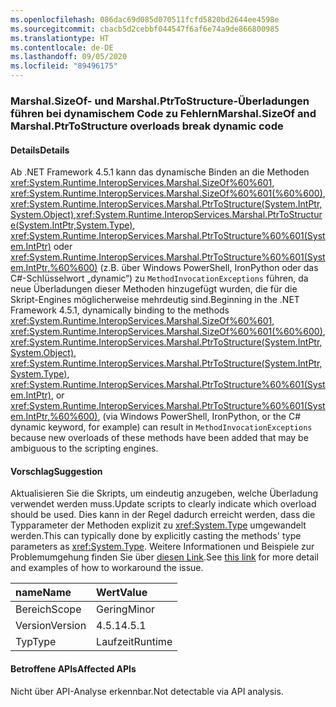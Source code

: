 ```yaml
---
ms.openlocfilehash: 086dac69d085d070511fcfd5820bd2644ee4598e
ms.sourcegitcommit: cbacb5d2cebbf044547f6af6e74a9de866800985
ms.translationtype: HT
ms.contentlocale: de-DE
ms.lasthandoff: 09/05/2020
ms.locfileid: "89496175"
---
```

### <a name="marshalsizeof-and-marshalptrtostructure-overloads-break-dynamic-code"></a><span data-ttu-id="0b400-101">Marshal.SizeOf- und Marshal.PtrToStructure-Überladungen führen bei dynamischem Code zu Fehlern</span><span class="sxs-lookup"><span data-stu-id="0b400-101">Marshal.SizeOf and Marshal.PtrToStructure overloads break dynamic code</span></span>

#### <a name="details"></a><span data-ttu-id="0b400-102">Details</span><span class="sxs-lookup"><span data-stu-id="0b400-102">Details</span></span>

<span data-ttu-id="0b400-103">Ab .NET Framework 4.5.1 kann das dynamische Binden an die Methoden <xref:System.Runtime.InteropServices.Marshal.SizeOf%60%601>, <xref:System.Runtime.InteropServices.Marshal.SizeOf%60%601(%60%600)>, <xref:System.Runtime.InteropServices.Marshal.PtrToStructure(System.IntPtr,System.Object)>,<xref:System.Runtime.InteropServices.Marshal.PtrToStructure(System.IntPtr,System.Type)>, <xref:System.Runtime.InteropServices.Marshal.PtrToStructure%60%601(System.IntPtr)> oder <xref:System.Runtime.InteropServices.Marshal.PtrToStructure%60%601(System.IntPtr,%60%600)> (z.B. über Windows PowerShell, IronPython oder das C#-Schlüsselwort „dynamic“) zu <code>MethodInvocationExceptions</code> führen, da neue Überladungen dieser Methoden hinzugefügt wurden, die für die Skript-Engines möglicherweise mehrdeutig sind.</span><span class="sxs-lookup"><span data-stu-id="0b400-103">Beginning in the .NET Framework 4.5.1, dynamically binding to the methods <xref:System.Runtime.InteropServices.Marshal.SizeOf%60%601>, <xref:System.Runtime.InteropServices.Marshal.SizeOf%60%601(%60%600)>, <xref:System.Runtime.InteropServices.Marshal.PtrToStructure(System.IntPtr,System.Object)>, <xref:System.Runtime.InteropServices.Marshal.PtrToStructure(System.IntPtr,System.Type)>, <xref:System.Runtime.InteropServices.Marshal.PtrToStructure%60%601(System.IntPtr)>, or <xref:System.Runtime.InteropServices.Marshal.PtrToStructure%60%601(System.IntPtr,%60%600)>, (via Windows PowerShell, IronPython, or the C# dynamic keyword, for example) can result in <code>MethodInvocationExceptions</code> because new overloads of these methods have been added that may be ambiguous to the scripting engines.</span></span>

#### <a name="suggestion"></a><span data-ttu-id="0b400-104">Vorschlag</span><span class="sxs-lookup"><span data-stu-id="0b400-104">Suggestion</span></span>

<span data-ttu-id="0b400-105">Aktualisieren Sie die Skripts, um eindeutig anzugeben, welche Überladung verwendet werden muss.</span><span class="sxs-lookup"><span data-stu-id="0b400-105">Update scripts to clearly indicate which overload should be used.</span></span> <span data-ttu-id="0b400-106">Dies kann in der Regel dadurch erreicht werden, dass die Typparameter der Methoden explizit zu <xref:System.Type> umgewandelt werden.</span><span class="sxs-lookup"><span data-stu-id="0b400-106">This can typically done by explicitly casting the methods' type parameters as <xref:System.Type>.</span></span> <span data-ttu-id="0b400-107">Weitere Informationen und Beispiele zur Problemumgehung finden Sie über [diesen Link](https://support.microsoft.com/kb/2909958/).</span><span class="sxs-lookup"><span data-stu-id="0b400-107">See [this link](https://support.microsoft.com/kb/2909958/) for more detail and examples of how to workaround the issue.</span></span>

| <span data-ttu-id="0b400-108">name</span><span class="sxs-lookup"><span data-stu-id="0b400-108">Name</span></span>    | <span data-ttu-id="0b400-109">Wert</span><span class="sxs-lookup"><span data-stu-id="0b400-109">Value</span></span>       |
|:--------|:------------|
| <span data-ttu-id="0b400-110">Bereich</span><span class="sxs-lookup"><span data-stu-id="0b400-110">Scope</span></span>   |<span data-ttu-id="0b400-111">Gering</span><span class="sxs-lookup"><span data-stu-id="0b400-111">Minor</span></span>|
|<span data-ttu-id="0b400-112">Version</span><span class="sxs-lookup"><span data-stu-id="0b400-112">Version</span></span>|<span data-ttu-id="0b400-113">4.5.1</span><span class="sxs-lookup"><span data-stu-id="0b400-113">4.5.1</span></span>|
|<span data-ttu-id="0b400-114">Typ</span><span class="sxs-lookup"><span data-stu-id="0b400-114">Type</span></span>|<span data-ttu-id="0b400-115">Laufzeit</span><span class="sxs-lookup"><span data-stu-id="0b400-115">Runtime</span></span>|

#### <a name="affected-apis"></a><span data-ttu-id="0b400-116">Betroffene APIs</span><span class="sxs-lookup"><span data-stu-id="0b400-116">Affected APIs</span></span>

<span data-ttu-id="0b400-117">Nicht über API-Analyse erkennbar.</span><span class="sxs-lookup"><span data-stu-id="0b400-117">Not detectable via API analysis.</span></span>

<!--

#### Affected APIs

Not detectable via API analysis.

-->
